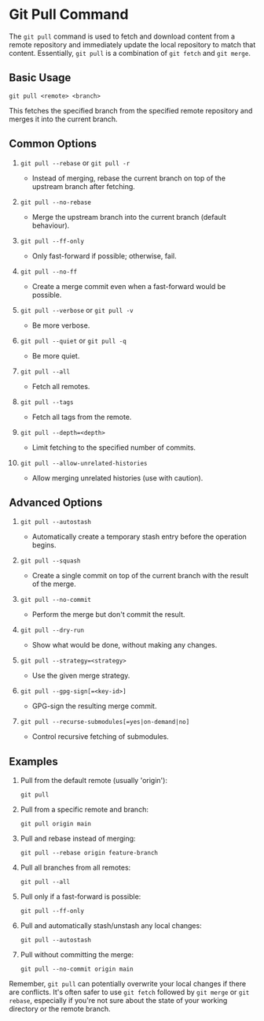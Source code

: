 # Git Pull Command

The `git pull` command is used to fetch and download content from a remote repository and immediately update the local repository to match that content. Essentially, `git pull` is a combination of `git fetch` and `git merge`.

## Basic Usage

```
git pull <remote> <branch>
```

This fetches the specified branch from the specified remote repository and merges it into the current branch.

## Common Options

1. `git pull --rebase` or `git pull -r`

   - Instead of merging, rebase the current branch on top of the upstream branch after fetching.

2. `git pull --no-rebase`

   - Merge the upstream branch into the current branch (default behaviour).

3. `git pull --ff-only`

   - Only fast-forward if possible; otherwise, fail.

4. `git pull --no-ff`

   - Create a merge commit even when a fast-forward would be possible.

5. `git pull --verbose` or `git pull -v`

   - Be more verbose.

6. `git pull --quiet` or `git pull -q`

   - Be more quiet.

7. `git pull --all`

   - Fetch all remotes.

8. `git pull --tags`

   - Fetch all tags from the remote.

9. `git pull --depth=<depth>`

   - Limit fetching to the specified number of commits.

10. `git pull --allow-unrelated-histories`
    - Allow merging unrelated histories (use with caution).

## Advanced Options

1. `git pull --autostash`

   - Automatically create a temporary stash entry before the operation begins.

2. `git pull --squash`

   - Create a single commit on top of the current branch with the result of the merge.

3. `git pull --no-commit`

   - Perform the merge but don't commit the result.

4. `git pull --dry-run`

   - Show what would be done, without making any changes.

5. `git pull --strategy=<strategy>`

   - Use the given merge strategy.

6. `git pull --gpg-sign[=<key-id>]`

   - GPG-sign the resulting merge commit.

7. `git pull --recurse-submodules[=yes|on-demand|no]`
   - Control recursive fetching of submodules.

## Examples

1. Pull from the default remote (usually 'origin'):

   ```
   git pull
   ```

2. Pull from a specific remote and branch:

   ```
   git pull origin main
   ```

3. Pull and rebase instead of merging:

   ```
   git pull --rebase origin feature-branch
   ```

4. Pull all branches from all remotes:

   ```
   git pull --all
   ```

5. Pull only if a fast-forward is possible:

   ```
   git pull --ff-only
   ```

6. Pull and automatically stash/unstash any local changes:

   ```
   git pull --autostash
   ```

7. Pull without committing the merge:
   ```
   git pull --no-commit origin main
   ```

Remember, `git pull` can potentially overwrite your local changes if there are conflicts. It's often safer to use `git fetch` followed by `git merge` or `git rebase`, especially if you're not sure about the state of your working directory or the remote branch.

